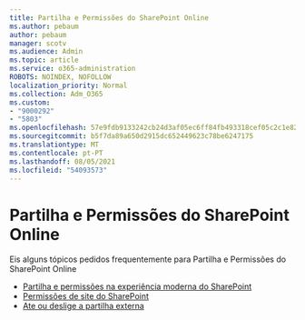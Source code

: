 ```yaml
---
title: Partilha e Permissões do SharePoint Online
ms.author: pebaum
author: pebaum
manager: scotv
ms.audience: Admin
ms.topic: article
ms.service: o365-administration
ROBOTS: NOINDEX, NOFOLLOW
localization_priority: Normal
ms.collection: Adm_O365
ms.custom:
- "9000292"
- "5803"
ms.openlocfilehash: 57e9fdb9133242cb24d3af05ec6ff84fb493318cef05c2c1e82b147c3c9ebd5e
ms.sourcegitcommit: b5f7da89a650d2915dc652449623c78be6247175
ms.translationtype: MT
ms.contentlocale: pt-PT
ms.lasthandoff: 08/05/2021
ms.locfileid: "54093573"
---
```

# <a name="sharepoint-online-sharing-and-permissions"></a>Partilha e Permissões do SharePoint Online

Eis alguns tópicos pedidos frequentemente para Partilha e Permissões do SharePoint Online

- [Partilha e permissões na experiência moderna do SharePoint](https://docs.microsoft.com/sharepoint/modern-experience-sharing-permissions)
- [Permissões de site do SharePoint](https://docs.microsoft.com/sharepoint/customize-sharepoint-site-permissions)
- [Ate ou deslige a partilha externa](https://docs.microsoft.com/sharepoint/turn-external-sharing-on-or-off)